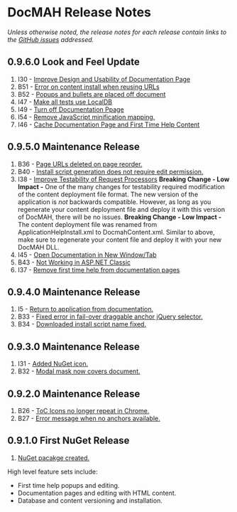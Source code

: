 DocMAH Release Notes
====================

*Unless otherwise noted, the release notes for each release contain links to the [GitHub issues][1] addressed.*

## 0.9.6.0 Look and Feel Update
1. I30 - [Improve Design and Usability of Documentation Page][16]
1. B51 - [Error on content install when reusing URLs][17]
1. B52 - [Popups and bullets are placed off document][18]
1. I47 - [Make all tests use LocalDB][19]
1. I49 - [Turn off Documentation Ppage][20]
1. I54 - [Remove JavaScript minification mapping.][21]
1. I46 - [Cache Documentation Page and First Time Help Content][22]

## 0.9.5.0 Maintenance Release
1. B36 - [Page URLs deleted on page reorder.][10]
1. B40 - [Install script generation does not require edit permission.][11]
1. I38 - [Improve Testability of Request Processors][12]
		 **Breaking Change - Low Impact -** One of the many changes for testability required
		 modification of the content deployment file format. The new version of the application 
		 is *not* backwards compatible. However, as long as you regenerate your content 
		 deployment file and deploy it with this version of DocMAH, there will be no issues.
		 **Breaking Change - Low Impact -** The content deployment file was renamed 
		 from ApplicationHelpInstall.xml to DocmahContent.xml. Similar to above, make sure to 
		 regenerate your content file and deploy it with your new DocMAH DLL.
1. I45 - [Open Documentation in New Window/Tab][13]
1. B43 - [Not Working in ASP.NET Classic][14]
1. I37 - [Remove first time help from documentation pages][15]

## 0.9.4.0 Maintenance Release
1. I5 - [Return to application from documentation.][6]
1. B33 - [Fixed error in fail-over draggable anchor jQuery selector.][7]
1. B34 - [Downloaded install script name fixed.][8]

## 0.9.3.0 Maintenance Release
1. I31 - [Added NuGet icon.][4]
1. B32 - [Modal mask now covers document.][5]

## 0.9.2.0 Maintenance Release
1. B26 - [ToC Icons no longer repeat in Chrome.][2]
1. B27 - [Error message when no anchors available.][3]

## 0.9.1.0 First NuGet Release
1. [NuGet pacakge created.][9]

High level feature sets include:

+ First time help popups and editing.
+ Documentation pages and editing with HTML content.
+ Database and content versioning and installation.

[1]: https://github.com/Milyli/DocMAH/issues
[2]: https://github.com/Milyli/DocMAH/issues/26
[3]: https://github.com/Milyli/DocMAH/issues/27
[4]: https://github.com/Milyli/DocMAH/issues/31
[5]: https://github.com/Milyli/DocMAH/issues/32
[6]: https://github.com/Milyli/DocMAH/issues/5
[7]: https://github.com/Milyli/DocMAH/issues/33
[8]: https://github.com/Milyli/DocMAH/issues/34
[9]: https://github.com/Milyli/DocMAH/issues/20
[10]: https://github.com/Milyli/DocMAH/issues/36
[11]: https://github.com/Milyli/DocMAH/issues/40
[12]: https://github.com/Milyli/DocMAH/issues/38
[13]: https://github.com/Milyli/DocMAH/issues/45
[14]: https://github.com/Milyli/DocMAH/issues/43
[15]: https://github.com/Milyli/DocMAH/issues/37
[16]: https://github.com/Milyli/DocMAH/issues/30
[17]: https://github.com/Milyli/DocMAH/issues/51
[18]: https://github.com/Milyli/DocMAH/issues/52
[19]: https://github.com/Milyli/DocMAH/issues/47
[20]: https://github.com/Milyli/DocMAH/issues/49
[21]: https://github.com/Milyli/DocMAH/issues/54
[22]: https://github.com/Milyli/DocMAH/issues/46
